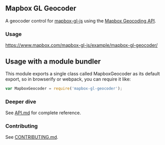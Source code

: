 Mapbox GL Geocoder
---

A geocoder control for [mapbox-gl-js](https://github.com/mapbox/mapbox-gl-js) using the [Mapbox Geocoding API](https://www.mapbox.com/developers/api/geocoding/).

### Usage

https://www.mapbox.com/mapbox-gl-js/example/mapbox-gl-geocoder/

## Usage with a module bundler

This module exports a single class called MapboxGeocoder as its default export,
so in browserify or webpack, you can require it like:

```js
var MapboxGeocoder = require('mapbox-gl-geocoder');
```

### Deeper dive

See [API.md](https://github.com/ljnicol/mapbox-gl-geocoder/blob/master/API.md) for complete reference.

### Contributing

See [CONTRIBUTING.md](https://github.com/ljnicol/mapbox-gl-geocoder/blob/master/CONTRIBUTING.md).
